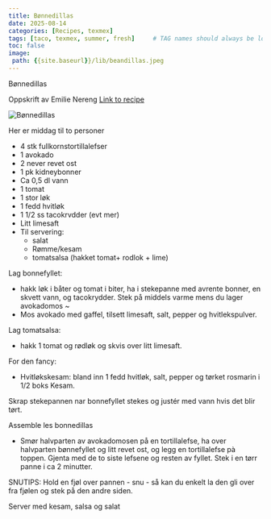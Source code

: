 ```yaml
---
title: Bønnedillas 
date: 2025-08-14
categories: [Recipes, texmex]
tags: [taco, texmex, summer, fresh]     # TAG names should always be lowercase
toc: false
image:
 path: {{site.baseurl}}/lib/beandillas.jpeg
---
```

Bønnedillas

Oppskrift av Emilie Nereng [Link to recipe](https://www.instagram.com/emilienutrition/p/BzOhfvKpUuE/)

![Bønnedillas]({{site.baseurl}}/lib/beandillas.jpeg)

Her er middag til to personer 

  - 4 stk fullkornstortillalefser
  - 1 avokado
   - 2 never revet ost
   - 1 pk kidneybonner
   - Ca 0,5 dl vann
   - 1 tomat
   - 1 stor løk
   - 1 fedd hvitløk
   - 1 1/2 ss tacokrvdder (evt mer)
   - Litt limesaft
   - Til servering: 
       - salat
       - Rømme/kesam
       - tomatsalsa (hakket tomat+ rodlok + lime)

Lag bonnefyllet: 
- hakk løk i båter og tomat i biter, ha i stekepanne med avrente bonner, en skvett vann, og tacokrydder. Stek på middels varme mens du lager avokadomos ~
- Mos avokado med gaffel, tilsett limesaft, salt, pepper og hvitlekspulver.

Lag tomatsalsa: 
- hakk 1 tomat og rødløk og skvis over litt limesaft.

For den fancy: 
- Hvitløkskesam: bland inn 1 fedd hvitløk, salt, pepper og tørket rosmarin i 1/2 boks Kesam.

Skrap stekepannen nar bonnefyllet stekes og justér med vann hvis det blir tørt.

Assemble les bonnedillas 
- Smør halvparten av avokadomosen på en tortillalefse, ha over halvparten bønnefyllet og litt revet ost, og legg en tortillalefse pà toppen. Gjenta med de to siste lefsene og resten av fyllet.
Stek i en tørr panne i ca 2 minutter. 

SNUTIPS: Hold en fjøl over pannen - snu - så kan du enkelt la den gli over fra fjølen og stek på den andre siden.


Server med kesam, salsa og salat
